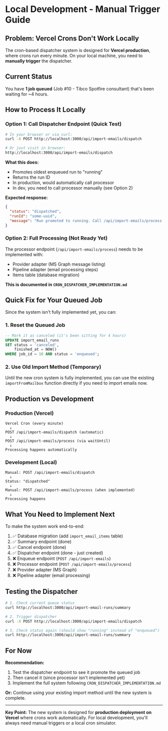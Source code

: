 # Local Development - Manual Trigger Guide

## Problem: Vercel Crons Don't Work Locally

The cron-based dispatcher system is designed for **Vercel production**, where crons run every minute. On your local machine, you need to **manually trigger** the dispatcher.

## Current Status

You have **1 job queued** (Job #10 - Tibco Spotfire consultant) that's been waiting for ~4 hours.

## How to Process It Locally

### Option 1: Call Dispatcher Endpoint (Quick Test)

```bash
# In your browser or via curl:
curl -X POST http://localhost:3000/api/import-emails/dispatch

# Or just visit in browser:
http://localhost:3000/api/import-emails/dispatch
```

**What this does:**
- Promotes oldest enqueued run to "running"
- Returns the run ID
- In production, would automatically call processor
- In dev, you need to call processor manually (see Option 2)

**Expected response:**
```json
{
  "status": "dispatched",
  "runId": "some-uuid",
  "message": "Run promoted to running. Call /api/import-emails/process to start processing."
}
```

### Option 2: Full Processing (Not Ready Yet)

The processor endpoint (`/api/import-emails/process`) needs to be implemented with:
- Provider adapter (MS Graph message listing)
- Pipeline adapter (email processing steps)
- Items table (database migration)

**This is documented in `CRON_DISPATCHER_IMPLEMENTATION.md`**

## Quick Fix for Your Queued Job

Since the system isn't fully implemented yet, you can:

### 1. Reset the Queued Job

```sql
-- Mark it as canceled (it's been sitting for 4 hours)
UPDATE import_email_runs
SET status = 'canceled',
    finished_at = NOW()
WHERE job_id = 10 AND status = 'enqueued';
```

### 2. Use Old Import Method (Temporary)

Until the new cron system is fully implemented, you can use the existing `importFromMailbox` function directly if you need to import emails now.

## Production vs Development

### Production (Vercel)
```
Vercel Cron (every minute)
  ↓
POST /api/import-emails/dispatch (automatic)
  ↓
POST /api/import-emails/process (via waitUntil)
  ↓
Processing happens automatically
```

### Development (Local)
```
Manual: POST /api/import-emails/dispatch
  ↓
Status: "dispatched"
  ↓
Manual: POST /api/import-emails/process (when implemented)
  ↓
Processing happens
```

## What You Need to Implement Next

To make the system work end-to-end:

1. ✅ Database migration (add `import_email_items` table)
2. ✅ Summary endpoint (done)
3. ✅ Cancel endpoint (done)
4. ✅ Dispatcher endpoint (done - just created)
5. ❌ Enqueue endpoint (`POST /api/import-emails`)
6. ❌ Processor endpoint (`POST /api/import-emails/process`)
7. ❌ Provider adapter (MS Graph)
8. ❌ Pipeline adapter (email processing)

## Testing the Dispatcher

```bash
# 1. Check current queue status
curl http://localhost:3000/api/import-email-runs/summary

# 2. Trigger dispatcher
curl -X POST http://localhost:3000/api/import-emails/dispatch

# 3. Check status again (should show "running" instead of "enqueued")
curl http://localhost:3000/api/import-email-runs/summary
```

## For Now

**Recommendation:**
1. Test the dispatcher endpoint to see it promote the queued job
2. Then cancel it (since processor isn't implemented yet)
3. Implement the full system following `CRON_DISPATCHER_IMPLEMENTATION.md`

**Or:** Continue using your existing import method until the new system is complete.

---

**Key Point:** The new system is designed for **production deployment on Vercel** where crons work automatically. For local development, you'll always need manual triggers or a local cron simulator.
